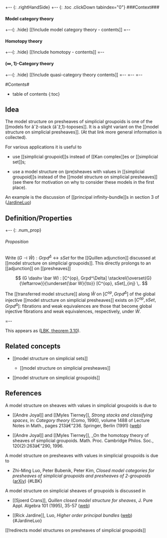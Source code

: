 +-- {: .rightHandSide}
+-- {: .toc .clickDown tabindex="0"}
###Context###
#### Model category theory
+--{: .hide}
[[!include model category theory - contents]]
=--
#### Homotopy theory
+--{: .hide}
[[!include homotopy - contents]]
=--
#### $(\infty,1)$-Category theory
+--{: .hide}
[[!include quasi-category theory contents]]
=--
=--
=--

#Contents#
* table of contents
{:toc}

## Idea

The model structure on presheaves of simplicial groupoids is one of the [[models for âˆž-stack (âˆž,1)-toposes]]. It is a slight variant on the [[model structure on simplicial presheaves]]. (At that link more general information is collected).



For various applications it is useful to 

* use [[simplicial groupoid]]s instead of [[Kan complex]]es or [[simplicial set]]s;

* use a model structure on (pre)sheaves with values in [[simplicial groupoid]]s instead of the [[model structure on simplicial presheaves]] (see there for motivation on why to consider these models in the first place).

An example is the discussion of [[principal infinity-bundle]]s in section 3 of ([JardineLuo](#JardineLuo))



## Definition/Properties


+-- {: .num_prop}
###### Proposition

Write $(G \dashv \bar W) : Grpd^\Delta \leftrightarrow sSet$ for the [[Quillen adjunction]] discussed at [[model structure on simplicial groupoids]]. This directly prolongs to an [[adjunction]] on [[presheaves]]

$$
  (G \dashv \bar W)
  :
  [C^{op}, Grpd^\Delta]
   \stackrel{\overset{G}{\leftarrow}}{\underset{\bar W}{\to}}
  [C^{op}, sSet]_{inj}
  \,.
$$

The [[transferred model structure]] along $\bar W$ on $[C^{op}, Grpd^\Delta]$ of the  global injective [[model structure on simplicial presheaves]] exists on $[C^{op}, sSet, Grpd^\Delta]$: fibrations and weak equivalences are those that become global injective fibrations and weak equivalences, respectively, under $\bar W$.

=--

This appears as ([LBK, theorem 3.10](#LBK)).

## Related concepts

* [[model structure on simplicial sets]]

  * [[model structure on simplicial presheaves]]

* [[model structure on simplicial groupoids]]


## References

A model structure on sheaves with values in simplicial groupoids is due to

* [[Andre Joyal]] and [[Myles Tierney]], _Strong stacks and classifying spaces_, in: _Category theory_
(Como, 1990), volume 1488 of Lecture Notes in Math., pages 213â€“236. Springer, Berlin (1991) ([web](http://journals.cambridge.org/action/displayAbstract?fromPage=online&aid=2105376))

* [[Andre Joyal]] and [[Myles Tierney]], _On the homotopy theory of sheaves of simplicial groupoids.
Math. Proc. Cambridge Philos. Soc., 120(2):263â€“290, 1996.

A model structure on presheaves with values in simplicial groupoids is due to

* Zhi-Ming Luo, Peter Bubenik, Peter Kim, _Closed model categories for presheaves of simplicial groupoids and presheaves of 2-groupoids_ ([arXiv](http://arxiv.org/abs/math.AT/0301045))
 {#LBK}

A model structure on simplicial sheaves of groupoids is discussed in

* [[Sjoerd Crans]], _Quillen closed model structure for sheaves_,  J. Pure Appl. Algebra  101 (1995), 35-57 ([web](http://home.tiscali.nl/secrans/papers/thcms.html))

* [[Rick Jardine]], Luo, _Higher order principal bundles_ ([web](http://www.math.uiuc.edu/K-theory/0681/))
 {#JardineLuo}

[[!redirects model structures on presheaves of simplicial groupoids]]